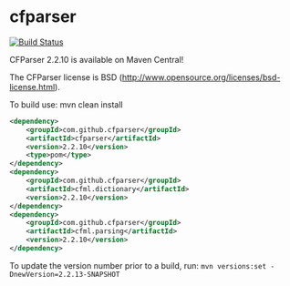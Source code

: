 cfparser
========
[![Build Status](https://travis-ci.org/cfparser/cfparser.svg?branch=master)](https://travis-ci.org/cfparser/cfparser)

CFParser 2.2.10 is available on Maven Central!

The CFParser license is BSD (http://www.opensource.org/licenses/bsd-license.html).

To build use:
mvn clean install


```xml
<dependency>
    <groupId>com.github.cfparser</groupId>
    <artifactId>cfparser</artifactId>
    <version>2.2.10</version>
    <type>pom</type>
</dependency>
<dependency>
    <groupId>com.github.cfparser</groupId>
    <artifactId>cfml.dictionary</artifactId>
    <version>2.2.10</version>
</dependency>
<dependency>
    <groupId>com.github.cfparser</groupId>
    <artifactId>cfml.parsing</artifactId>
    <version>2.2.10</version>
</dependency>
```

To update the version number prior to a build, run:
`mvn versions:set -DnewVersion=2.2.13-SNAPSHOT` 
